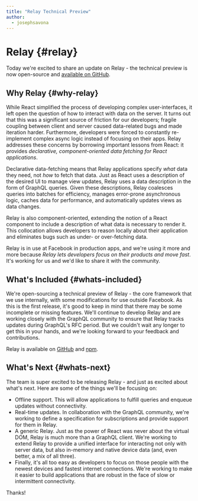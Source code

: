 ```yaml
---
title: "Relay Technical Preview"
author:
  - josephsavona
---
```


# Relay {#relay}

Today we're excited to share an update on Relay - the technical preview is now open-source and [available on GitHub](http://github.com/facebook/relay).

## Why Relay {#why-relay}

While React simplified the process of developing complex user-interfaces, it left open the question of how to interact with data on the server. It turns out that this was a significant source of friction for our developers; fragile coupling between client and server caused data-related bugs and made iteration harder. Furthermore, developers were forced to constantly re-implement complex async logic instead of focusing on their apps. Relay addresses these concerns by borrowing important lessons from React: it provides *declarative, component-oriented data fetching for React applications*.

Declarative data-fetching means that Relay applications specify *what* data they need, not *how* to fetch that data. Just as React uses a description of the desired UI to manage view updates, Relay uses a data description in the form of GraphQL queries. Given these descriptions, Relay coalesces queries into batches for efficiency, manages error-prone asynchronous logic, caches data for performance, and automatically updates views as data changes.

Relay is also component-oriented, extending the notion of a React component to include a description of what data is necessary to render it. This collocation allows developers to reason locally about their application and eliminates bugs such as under- or over-fetching data.

Relay is in use at Facebook in production apps, and we're using it more and more because *Relay lets developers focus on their products and move fast*. It's working for us and we'd like to share it with the community.

## What's Included {#whats-included}

We're open-sourcing a technical preview of Relay - the core framework that we use internally, with some modifications for use outside Facebook. As this is the first release, it's good to keep in mind that there may be some incomplete or missing features. We'll continue to develop Relay and are working closely with the GraphQL community to ensure that Relay tracks updates during GraphQL's RFC period. But we couldn't wait any longer to get this in your hands, and we're looking forward to your feedback and contributions.

Relay is available on [GitHub](http://github.com/facebook/relay) and [npm](https://www.npmjs.com/package/react-relay).

## What's Next {#whats-next}

The team is super excited to be releasing Relay - and just as excited about what's next. Here are some of the things we'll be focusing on:

- Offline support. This will allow applications to fulfill queries and enqueue updates without connectivity.
- Real-time updates. In collaboration with the GraphQL community, we're working to define a specification for subscriptions and provide support for them in Relay.
- A generic Relay. Just as the power of React was never about the virtual DOM, Relay is much more than a GraphQL client. We're working to extend Relay to provide a unified interface for interacting not only with server data, but also in-memory and native device data (and, even better, a mix of all three).
- Finally, it's all too easy as developers to focus on those people with the newest devices and fastest internet connections. We're working to make it easier to build applications that are robust in the face of slow or intermittent connectivity.

Thanks!
